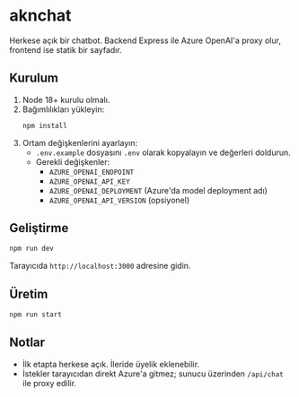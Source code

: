 # aknchat

Herkese açık bir chatbot. Backend Express ile Azure OpenAI'a proxy olur, frontend ise statik bir sayfadır.

## Kurulum
1. Node 18+ kurulu olmalı.
2. Bağımlılıkları yükleyin:
   ```bash
   npm install
   ```
3. Ortam değişkenlerini ayarlayın:
   - `.env.example` dosyasını `.env` olarak kopyalayın ve değerleri doldurun.
   - Gerekli değişkenler:
     - `AZURE_OPENAI_ENDPOINT`
     - `AZURE_OPENAI_API_KEY`
     - `AZURE_OPENAI_DEPLOYMENT` (Azure'da model deployment adı)
     - `AZURE_OPENAI_API_VERSION` (opsiyonel)

## Geliştirme
```bash
npm run dev
```

Tarayıcıda `http://localhost:3000` adresine gidin.

## Üretim
```bash
npm run start
```

## Notlar
- İlk etapta herkese açık. İleride üyelik eklenebilir.
- İstekler tarayıcıdan direkt Azure'a gitmez; sunucu üzerinden `/api/chat` ile proxy edilir.
